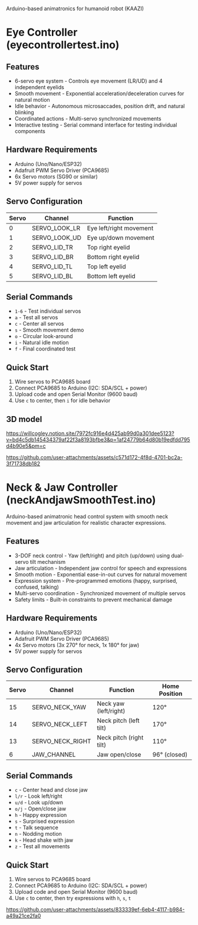 Arduino-based animatronics for humanoid robot (KAAZI)
# Eye Controller (eyecontrollertest.ino)

## Features

* 6-servo eye system - Controls eye movement (LR/UD) and 4 independent eyelids
* Smooth movement - Exponential acceleration/deceleration curves for natural motion
* Idle behavior - Autonomous microsaccades, position drift, and natural blinking
* Coordinated actions - Multi-servo synchronized movements
* Interactive testing - Serial command interface for testing individual components

## Hardware Requirements

* Arduino (Uno/Nano/ESP32)
* Adafruit PWM Servo Driver (PCA9685)
* 6x Servo motors (SG90 or similar)
* 5V power supply for servos

## Servo Configuration

| Servo | Channel | Function |
|-------|---------|----------|
| 0 | SERVO_LOOK_LR | Eye left/right movement |
| 1 | SERVO_LOOK_UD | Eye up/down movement |
| 2 | SERVO_LID_TR | Top right eyelid |
| 3 | SERVO_LID_BR | Bottom right eyelid |
| 4 | SERVO_LID_TL | Top left eyelid |
| 5 | SERVO_LID_BL | Bottom left eyelid |

## Serial Commands

* `1-6` - Test individual servos
* `a` - Test all servos
* `c` - Center all servos
* `s` - Smooth movement demo
* `o` - Circular look-around
* `i` - Natural idle motion
* `f` - Final coordinated test

## Quick Start

1. Wire servos to PCA9685 board
2. Connect PCA9685 to Arduino (I2C: SDA/SCL + power)
3. Upload code and open Serial Monitor (9600 baud)
4. Use `c` to center, then `i` for idle behavior
## 3D model
https://willcogley.notion.site/7972fc916e4d425ab99d0a301dee5123?v=bd4c5db145434379af22f3a8193bfbe3&p=1af24779b64d80b19edfdd795d4b90e5&pm=c

https://github.com/user-attachments/assets/c571d172-4f8d-4701-bc2a-3f71738db182


# Neck & Jaw Controller (neckAndjawSmoothTest.ino)
Arduino-based animatronic head control system with smooth neck movement and jaw articulation for realistic character expressions.

## Features
* 3-DOF neck control - Yaw (left/right) and pitch (up/down) using dual-servo tilt mechanism
* Jaw articulation - Independent jaw control for speech and expressions
* Smooth motion - Exponential ease-in-out curves for natural movement
* Expression system - Pre-programmed emotions (happy, surprised, confused, talking)
* Multi-servo coordination - Synchronized movement of multiple servos
* Safety limits - Built-in constraints to prevent mechanical damage

## Hardware Requirements
* Arduino (Uno/Nano/ESP32)
* Adafruit PWM Servo Driver (PCA9685)
* 4x Servo motors (3x 270° for neck, 1x 180° for jaw)
* 5V power supply for servos

## Servo Configuration
| Servo | Channel | Function | Home Position |
|-------|---------|----------|---------------|
| 15 | SERVO_NECK_YAW | Neck yaw (left/right) | 120° |
| 14 | SERVO_NECK_LEFT | Neck pitch (left tilt) | 170° |
| 13 | SERVO_NECK_RIGHT | Neck pitch (right tilt) | 110° |
| 6 | JAW_CHANNEL | Jaw open/close | 96° (closed) |

## Serial Commands
* `c` - Center head and close jaw
* `l/r` - Look left/right
* `u/d` - Look up/down
* `o/j` - Open/close jaw
* `h` - Happy expression
* `s` - Surprised expression
* `t` - Talk sequence
* `n` - Nodding motion
* `k` - Head shake with jaw
* `z` - Test all movements

## Quick Start
1. Wire servos to PCA9685 board
2. Connect PCA9685 to Arduino (I2C: SDA/SCL + power)
3. Upload code and open Serial Monitor (9600 baud)
4. Use `c` to center, then try expressions with `h`, `s`, `t`

https://github.com/user-attachments/assets/833339ef-6eb4-4117-b984-a49a21ce2fa0




